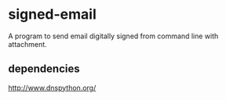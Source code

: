 signed-email
============
A program to send email digitally signed from command line with attachment.

dependencies
------------
http://www.dnspython.org/